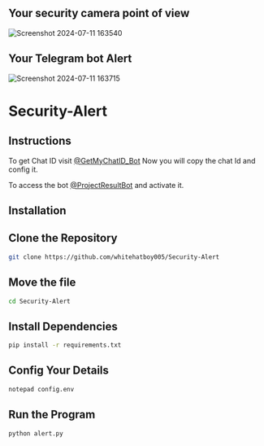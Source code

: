 ## Your security camera point of view

![Screenshot 2024-07-11 163540](https://github.com/whitehatboy005/Security-Alert/assets/147156726/06fda370-fdca-4472-b147-016612d8b60a)

## Your Telegram bot Alert

![Screenshot 2024-07-11 163715](https://github.com/whitehatboy005/Security-Alert/assets/147156726/e24a1980-2c63-4490-8ed1-e8b07936aac0)

# Security-Alert

## Instructions

To get Chat ID visit [@GetMyChatID_Bot](https://t.me/GetMyChatID_Bot) Now you will copy the chat Id and config it.

To access the bot [@ProjectResultBot](https://t.me/ProjectResultBot) and activate it.

## Installation
## Clone the Repository
```bash
git clone https://github.com/whitehatboy005/Security-Alert
```
## Move the file
```bash
cd Security-Alert
```
## Install Dependencies
```bash
pip install -r requirements.txt
```
## Config Your Details
```bash
notepad config.env
```
## Run the Program
```bash
python alert.py
```

